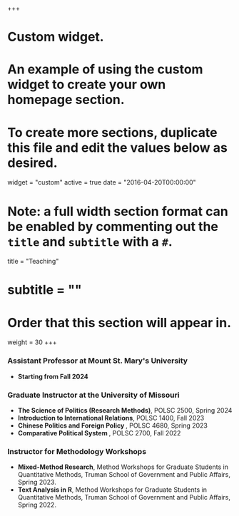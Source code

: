 +++
# Custom widget.
# An example of using the custom widget to create your own homepage section.
# To create more sections, duplicate this file and edit the values below as desired.
widget = "custom"
active = true
date = "2016-04-20T00:00:00"

# Note: a full width section format can be enabled by commenting out the `title` and `subtitle` with a `#`.
title = "Teaching"
# subtitle = ""


# Order that this section will appear in.
weight = 30
+++

### Assistant Professor at Mount St. Mary's University 
+ <b> Starting from Fall 2024 </b>

### Graduate Instructor at the University of Missouri 
+ <b> The Science of Politics (Research Methods)</b>, POLSC 2500, Spring 2024
+ <b> Introduction to International Relations</b>, POLSC 1400, Fall 2023
+ <b> Chinese Politics and Foreign Policy </b>, POLSC 4680, Spring 2023 
+ <b> Comparative Political System </b>, POLSC 2700, Fall 2022

### Instructor for Methodology Workshops
- <b> Mixed-Method Research</b>, Method Workshops for Graduate Students in Quantitative Methods, Truman School of Government and Public Affairs, Spring 2023.
- <b> Text Analysis in R</b>, Method Workshops for Graduate Students in Quantitative Methods, Truman School of Government and Public Affairs, Spring 2022.
